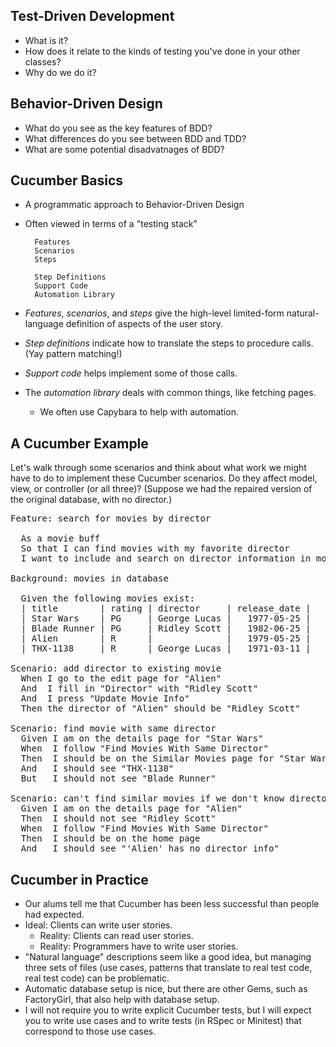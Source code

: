 Test-Driven Development
-----------------------

* What is it?
* How does it relate to the kinds of testing you've done in your other
  classes?
* Why do we do it?

Behavior-Driven Design
----------------------

* What do you see as the key features of BDD?
* What differences do you see between BDD and TDD?
* What are some potential disadvatnages of BDD?

Cucumber Basics
---------------

* A programmatic approach to Behavior-Driven Design
* Often viewed in terms of a "testing stack"

        Features
        Scenarios
        Steps

        Step Definitions
        Support Code
        Automation Library

* *Features*, *scenarios*, and *steps* give the high-level limited-form 
  natural-language definition of aspects of the user story.
* *Step definitions* indicate how to translate the steps to procedure
  calls.  (Yay pattern matching!)
* *Support code* helps implement some of those calls.
* The *automation library* deals with common things, like fetching pages.
    * We often use Capybara to help with automation.

A Cucumber Example
------------------

Let's walk through some scenarios and think about what work we might have
to do to implement these Cucumber scenarios.  Do they affect model, view,
or controller (or all three)?  (Suppose we had the repaired version of
the original database, with no director.)

<pre>
Feature: search for movies by director

  As a movie buff
  So that I can find movies with my favorite director
  I want to include and search on director information in movies I enter

Background: movies in database

  Given the following movies exist:
  | title        | rating | director     | release_date |
  | Star Wars    | PG     | George Lucas |   1977-05-25 |
  | Blade Runner | PG     | Ridley Scott |   1982-06-25 |
  | Alien        | R      |              |   1979-05-25 |
  | THX-1138     | R      | George Lucas |   1971-03-11 |

Scenario: add director to existing movie
  When I go to the edit page for "Alien"
  And  I fill in "Director" with "Ridley Scott"
  And  I press "Update Movie Info"
  Then the director of "Alien" should be "Ridley Scott"

Scenario: find movie with same director
  Given I am on the details page for "Star Wars"
  When  I follow "Find Movies With Same Director"
  Then  I should be on the Similar Movies page for "Star Wars"
  And   I should see "THX-1138"
  But   I should not see "Blade Runner"

Scenario: can't find similar movies if we don't know director (sad path)
  Given I am on the details page for "Alien"
  Then  I should not see "Ridley Scott"
  When  I follow "Find Movies With Same Director"
  Then  I should be on the home page
  And   I should see "'Alien' has no director info"
</pre>

Cucumber in Practice
--------------------

* Our alums tell me that Cucumber has been less successful than
  people had expected.
* Ideal: Clients can write user stories. 
    * Reality: Clients can read user stories.
    * Reality: Programmers have to write user stories.
* "Natural language" descriptions seem like a good idea, but managing
  three sets of files (use cases, patterns that translate to real test
  code, real test code) can be problematic.
* Automatic database setup is nice, but there are other Gems, such
  as FactoryGirl, that also help with database setup.
* I will not require you to write explicit Cucumber tests, but I will
  expect you to write use cases and to write tests (in RSpec or Minitest)
  that correspond to those use cases.
